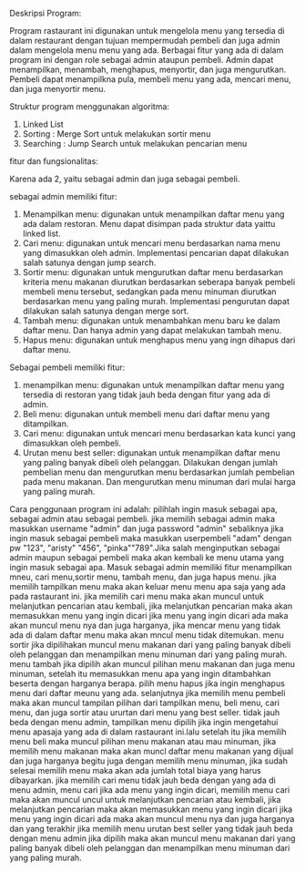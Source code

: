 Deskripsi Program: 

Program rastaurant ini digunakan untuk mengelola menu yang tersedia di dalam restaurant dengan tujuan mempermudah pembeli dan juga admin dalam mengelola menu menu yang ada. Berbagai fitur yang ada di dalam program ini dengan role sebagai admin ataupun pembeli. Admin dapat menampilkan, menambah, menghapus, menyortir, dan juga mengurutkan. Pembeli dapat menampilkna pula, membeli menu yang ada, mencari menu, dan juga menyortir menu. 

Struktur program menggunakan algoritma:

1. Linked List 
2. Sorting : Merge Sort untuk melakukan sortir menu
3. Searching : Jump Search untuk melakukan pencarian menu

fitur dan fungsionalitas:

Karena ada 2, yaitu sebagai admin dan juga sebagai pembeli.

sebagai admin memiliki fitur:

1. Menampilkan menu: digunakan untuk menampilkan daftar menu yang ada dalam restoran. Menu dapat disimpan pada struktur data yaittu linked list.
2. Cari menu: digunakan untuk mencari menu berdasarkan nama menu yang dimasukkan oleh admin. Implementasi pencarian dapat dilakukan salah satunya dengan jump search.
3. Sortir menu: digunakan untuk mengurutkan daftar menu berdasarkan kriteria menu makanan diurutkan berdasarkan seberapa banyak pembeli membeli menu tersebut, sedangkan pada menu minuman diurutkan berdasarkan menu yang paling murah. Implementasi pengurutan dapat dilakukan salah satunya dengan merge sort.
4. Tambah menu: digunakan untuk menambahkan menu baru ke dalam daftar menu. Dan hanya admin yang dapat melakukan tambah menu.
5. Hapus menu: digunakan untuk menghapus menu yang ingn dihapus dari daftar menu.

Sebagai pembeli memiliki fitur:

1. menampilkan menu: digunakan untuk menampilkan daftar menu yang tersedia di restoran yang tidak jauh beda dengan fitur yang ada di admin.
2. Beli menu: digunakan untuk membeli menu dari daftar menu yang ditampilkan.
3. Cari menu: digunakan untuk mencari menu berdasarkan kata kunci yang dimasukkan oleh pembeli.
4. Urutan menu best seller: digunakan untuk menampilkan daftar menu yang paling banyak dibeli oleh pelanggan. Dilakukan dengan jumlah pembelian menu dan mengurutkan menu berdasarkan jumlah pembelian pada menu makanan. Dan mengurutkan menu minuman dari mulai harga yang paling murah.

Cara penggunaan program ini adalah: pilihlah ingin masuk sebagai apa, sebagai admin atau sebagai pembeli. jika memilih sebagai admin maka masukkan username "admin" dan juga password "admin" sebaliknya jika ingin masuk sebagai pembeli maka masukkan userpembeli "adam" dengan pw "123", "aristy" "456", "pinka""789".Jika salah menginputkan sebagai admin maupun sebagai pembeli maka akan kembali ke menu utama yang ingin masuk sebagai apa. Masuk sebagai admin memiliki fitur menampilkan mneu, cari menu,sortir menu, tambah menu, dan juga hapus menu. jika memilih tampilkan menu maka akan keluar menu menu apa saja yang ada pada rastaurant ini. jika memilih cari menu maka akan muncul untuk melanjutkan pencarian atau kembali, jika melanjutkan pencarian maka akan memasukkan menu yang ingin dicari jika menu yang ingin dicari ada maka akan muncul menu nya dan juga harganya, jika mencar menu yang tidak ada di dalam daftar menu maka akan mncul menu tidak ditemukan. menu sortir jika dipilihakan muncul menu makanan dari yang paling banyak dibeli oleh pelanggan dan menampilkan menu minuman dari yang paling murah. menu tambah jika dipilih akan muncul pilihan menu makanan dan juga menu minuman, setelah itu memasukkan menu apa yang ingin ditambahkan beserta dengan harganya berapa. pilih menu hapus jika ingin menghapus menu dari daftar meunu yang ada. selanjutnya jika memilih menu pembeli maka akan muncul tampilan pilihan dari tampilkan menu, beli menu, cari menu, dan juga sortir atau ururtan dari menu yang best seller. tidak jauh beda dengan menu admin, tampilkan menu dipilih jika ingin mengetahui menu apasaja yang ada di dalam rastaurant ini.lalu setelah itu jika memilih menu beli maka muncul pilihan menu makanan atau mau minuman, jika memilih menu makanan maka akan muncl daftar menu makanan yang dijual dan juga harganya begitu juga dengan memilih menu minuman, jika sudah selesai memilih menu maka akan ada jumlah total biaya yang harus dibayarkan. jika memilih cari menu tidak jauh beda dengan yang ada di menu admin, menu cari jika ada menu yang ingin dicari, memilih menu cari maka akan muncul uncul untuk melanjutkan pencarian atau kembali, jika melanjutkan pencarian maka akan memasukkan menu yang ingin dicari jika menu yang ingin dicari ada maka akan muncul menu nya dan juga harganya dan yang terakhir jika memilih menu urutan best seller yang tidak jauh beda dengan menu admin jika dipilih maka akan muncul menu makanan dari yang paling banyak dibeli oleh pelanggan dan menampilkan menu minuman dari yang paling murah.
